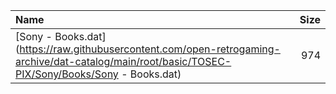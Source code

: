 |Name|Size|
|:---|---:|
|[Sony - Books.dat](https://raw.githubusercontent.com/open-retrogaming-archive/dat-catalog/main/root/basic/TOSEC-PIX/Sony/Books/Sony - Books.dat)|974|

